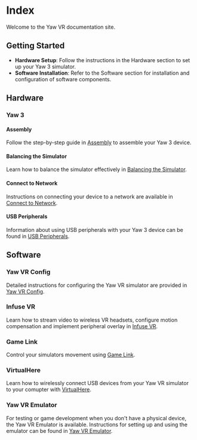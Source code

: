 # Index

Welcome to the Yaw VR documentation site.

## Getting Started

- **Hardware Setup**: Follow the instructions in the Hardware section to set up your Yaw 3 simulator.
- **Software Installation**: Refer to the Software section for installation and configuration of software components.

## Hardware

### Yaw 3

#### Assembly

Follow the step-by-step guide in [Assembly](hardware/yaw3/assembly.md) to assemble your Yaw 3 device.

#### Balancing the Simulator

Learn how to balance the simulator effectively in [Balancing the Simulator](hardware/yaw3/balance.md).

#### Connect to Network

Instructions on connecting your device to a network are available in [Connect to Network](hardware/yaw3/connect.md).

#### USB Peripherals

Information about using USB peripherals with your Yaw 3 device can be found in [USB Peripherals](hardware/yaw3/peripherals.md).

## Software

### Yaw VR Config

Detailed instructions for configuring the Yaw VR simulator are provided in [Yaw VR Config](software/yawvrconfig.md).

### Infuse VR

Learn how to stream video to wireless VR headsets, configure motion compensation and implement peripheral overlay in [Infuse VR](software/infusevr.md).

### Game Link

Control your simulators movement using [Game Link](software/gamelink.md).

### VirtualHere

Learn how to wirelessly connect USB devices from your Yaw VR simulator to your comupter with [VirtualHere](software/virtualhere.md).

### Yaw VR Emulator

For testing or game development when you don't have a physical device, the Yaw VR Emulator is available. Instructions for setting up and using the emulator can be found in [Yaw VR Emulator](software/yawvremulator.md).